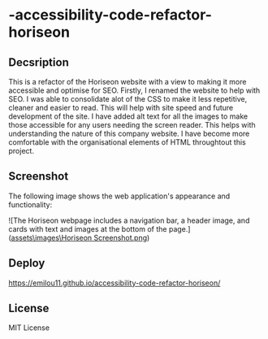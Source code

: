 # -accessibility-code-refactor-horiseon

## Decsription

This is a refactor of the Horiseon website with a view to making it more accessible and optimise for SEO.
Firstly, I renamed the website to help with SEO. 
I was able to consolidate alot of the CSS to make it less repetitive, cleaner and easier to read. This will help with site speed and future development of the site.
I have added alt text for all the images to make those accessible for any users needing the screen reader. This helps with understanding the nature of this company website.
I have become more comfortable with the organisational elements of HTML throughtout this project.

## Screenshot

The following image shows the web application's appearance and functionality:

![The Horiseon webpage includes a navigation bar, a header image, and cards with text and images at the bottom of the page.]([assets\images\Horiseon Screenshot.png](assets/images/Horiseon%20Screenshot.png))

## Deploy

https://emilou11.github.io/accessibility-code-refactor-horiseon/

## License

MIT License

